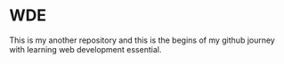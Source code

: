 # WDE
This is my another repository and this is the begins of my github journey with learning web development essential.
